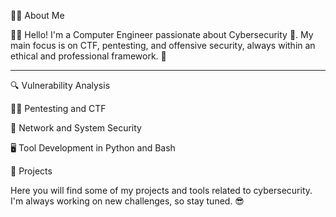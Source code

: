 👨‍💻 About Me

👋👋 Hello! I'm a Computer Engineer passionate about Cybersecurity 🔐. My main focus is on CTF, pentesting, and offensive security, always within an ethical and professional framework. 🚀

---------------------------------------------------------------------------------------------------------------------------------------------------------------------------------------

🔍 Vulnerability Analysis

🏴‍☠️ Pentesting and CTF

🔐 Network and System Security

🖥️ Tool Development in Python and Bash

📜 Projects

Here you will find some of my projects and tools related to cybersecurity. I'm always working on new challenges, so stay tuned. 😎

<!---
Herenot/Herenot is a ✨ special ✨ repository because its `README.md` (this file) appears on your GitHub profile.
You can click the Preview link to take a look at your changes.
--->
